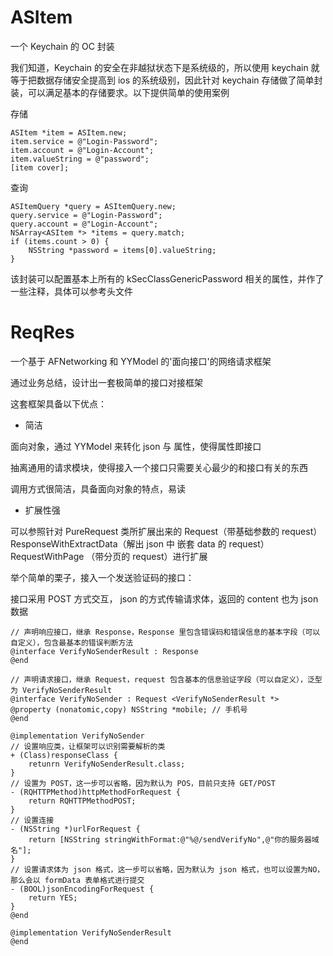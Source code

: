 # ASItem
一个 Keychain 的 OC 封装

我们知道，Keychain 的安全在非越狱状态下是系统级的，所以使用 keychain 就等于把数据存储安全提高到 ios 的系统级别，因此针对 keychain 存储做了简单封装，可以满足基本的存储要求。以下提供简单的使用案例

存储
```objc
ASItem *item = ASItem.new;
item.service = @"Login-Password";
item.account = @"Login-Account";
item.valueString = @"password";
[item cover];
```

查询
```objc
ASItemQuery *query = ASItemQuery.new;
query.service = @"Login-Password";
query.account = @"Login-Account";
NSArray<ASItem *> *items = query.match;
if (items.count > 0) {
    NSString *password = items[0].valueString;
}
```

该封装可以配置基本上所有的 kSecClassGenericPassword 相关的属性，并作了一些注释，具体可以参考头文件

# ReqRes
一个基于 AFNetworking 和 YYModel 的'面向接口'的网络请求框架

通过业务总结，设计出一套极简单的接口对接框架

这套框架具备以下优点：

- 简洁

面向对象，通过 YYModel 来转化 json 与 属性，使得属性即接口

抽离通用的请求模块，使得接入一个接口只需要关心最少的和接口有关的东西

调用方式很简洁，具备面向对象的特点，易读

- 扩展性强

可以参照针对 PureRequest 类所扩展出来的 Request（带基础参数的 request） ResponseWithExtractData（解出 json 中 嵌套 data 的 request） RequestWithPage （带分页的 request）进行扩展

举个简单的栗子，接入一个发送验证码的接口：

接口采用 POST 方式交互， json 的方式传输请求体，返回的 content 也为 json 数据

```objc
// 声明响应接口，继承 Response，Response 里包含错误码和错误信息的基本字段（可以自定义），包含最基本的错误判断方法
@interface VerifyNoSenderResult : Response
@end

// 声明请求接口，继承 Request，request 包含基本的信息验证字段（可以自定义），泛型为 VerifyNoSenderResult
@interface VerifyNoSender : Request <VerifyNoSenderResult *>
@property (nonatomic,copy) NSString *mobile; // 手机号
@end
```

```objc
@implementation VerifyNoSender
// 设置响应类，让框架可以识别需要解析的类
+ (Class)responseClass {
    retunrn VerifyNoSenderResult.class;
}
// 设置为 POST，这一步可以省略，因为默认为 POS，目前只支持 GET/POST
- (RQHTTPMethod)httpMethodForRequest {
    return RQHTTPMethodPOST;
}
// 设置连接
- (NSString *)urlForRequest {
    return [NSString stringWithFormat:@"%@/sendVerifyNo",@"你的服务器域名"];
}
// 设置请求体为 json 格式，这一步可以省略，因为默认为 json 格式，也可以设置为NO，那么会以 formData 表单格式进行提交
- (BOOL)jsonEncodingForRequest {
    return YES;
}
@end

@implementation VerifyNoSenderResult
@end
```

